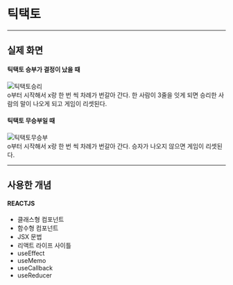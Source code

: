 # 틱택토

---

## 실제 화면

#### 틱택토 승부가 결정이 났을 때

![틱택토승리](https://user-images.githubusercontent.com/74300832/110957192-ba5a3200-838e-11eb-82b1-97839db09963.gif)  
o부터 시작해서 x랑 한 번 씩 차례가 번갈아 간다.
한 사람이 3줄을 잇게 되면 승리한 사람의 말이 나오게 되고 게임이 리셋된다.

#### 틱택토 무승부일 때

![틱택토무승부](https://user-images.githubusercontent.com/74300832/110957188-b9c19b80-838e-11eb-908d-881dcd8c4290.gif)  
o부터 시작해서 x랑 한 번 씩 차례가 번갈아 간다.
승자가 나오지 않으면 게임이 리셋된다.

---

## 사용한 개념

#### REACTJS

- 클래스형 컴포넌트
- 함수형 컴포넌트
- JSX 문법
- 리액트 라이프 사이틀
- useEffect
- useMemo
- useCallback
- useReducer
